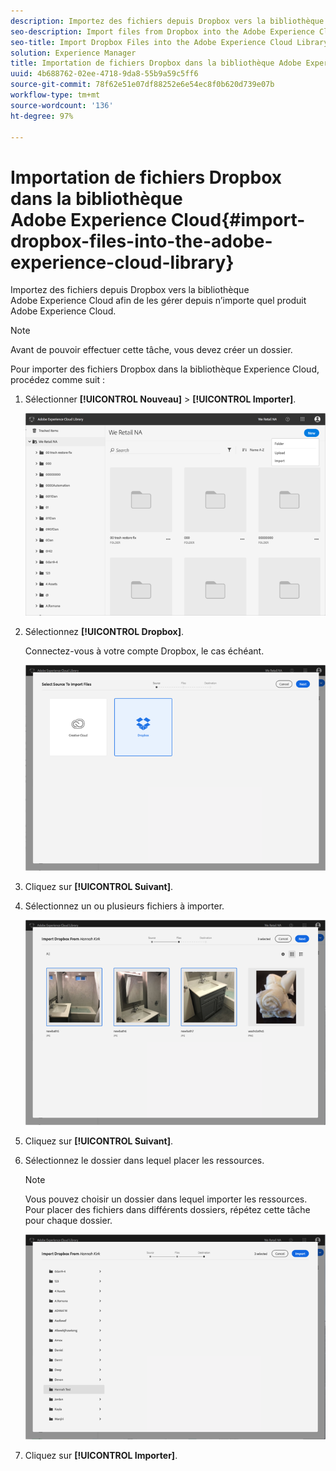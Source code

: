 ```yaml
---
description: Importez des fichiers depuis Dropbox vers la bibliothèque Adobe Experience Cloud afin de les gérer depuis n’importe quel produit Adobe Experience Cloud.
seo-description: Import files from Dropbox into the Adobe Experience Cloud Library to manage them from any Adobe Experience Cloud product.
seo-title: Import Dropbox Files into the Adobe Experience Cloud Library
solution: Experience Manager
title: Importation de fichiers Dropbox dans la bibliothèque Adobe Experience Cloud
uuid: 4b688762-02ee-4718-9da8-55b9a59c5ff6
source-git-commit: 78f62e51e07df88252e6e54ec8f0b620d739e07b
workflow-type: tm+mt
source-wordcount: '136'
ht-degree: 97%

---
```



# Importation de fichiers Dropbox dans la bibliothèque Adobe Experience Cloud{#import-dropbox-files-into-the-adobe-experience-cloud-library}

Importez des fichiers depuis Dropbox vers la bibliothèque Adobe Experience Cloud afin de les gérer depuis n’importe quel produit Adobe Experience Cloud.

>[!NOTE]
>
>Avant de pouvoir effectuer cette tâche, vous devez créer un dossier.

Pour importer des fichiers Dropbox dans la bibliothèque Experience Cloud, procédez comme suit :

1. Sélectionner **[!UICONTROL Nouveau]** > **[!UICONTROL Importer]**.

   ![](assets/library_new_folder_upload.png)

1. Sélectionnez **[!UICONTROL Dropbox]**.

   Connectez-vous à votre compte Dropbox, le cas échéant.

   ![](assets/library_import_db.png)

1. Cliquez sur **[!UICONTROL Suivant]**.
1. Sélectionnez un ou plusieurs fichiers à importer.

   ![](assets/library_import_db_files_selected.png)

1. Cliquez sur **[!UICONTROL Suivant]**.
1. Sélectionnez le dossier dans lequel placer les ressources.

   >[!NOTE]
   >
   >Vous pouvez choisir un dossier dans lequel importer les ressources. Pour placer des fichiers dans différents dossiers, répétez cette tâche pour chaque dossier.

   ![](assets/library_import_db_folder_select.png)

1. Cliquez sur **[!UICONTROL Importer]**.


